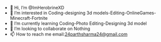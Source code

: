 - 👋 Hi, I’m @ImHerobrineXD
- 👀 I’m interested in Coding-designing 3d models-Editing-OnlineGames-Minecraft-Fortnite
- 🌱 I’m currently learning Coding-Photo Editing-Designing 3d model
- 💞️ I’m looking to collaborate on Nothing
- 📫 How to reach me email:24parthsharma24@gmail.com

<!---
ImHerobrineXD/ImHerobrineXD is a ✨ special ✨ repository because its `README.md` (this file) appears on your GitHub profile.
You can click the Preview link to take a look at your changes.
--->
